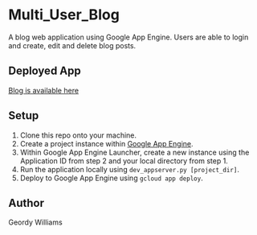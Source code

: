 # Multi_User_Blog
A blog web application using Google App Engine. Users are able to login and create, edit and delete blog posts.

## Deployed App
[Blog is available here](http://geordy-146823.appspot.com)

## Setup
1. Clone this repo onto your machine.
2. Create a project instance within [Google App Engine](http://cloud.google.com/appengine/).
3. Within Google App Engine Launcher, create a new instance using the Application ID from step 2 and your local directory from step 1.
4. Run the application locally using `dev_appserver.py [project_dir]`.
5. Deploy to Google App Engine using `gcloud app deploy`.

## Author
Geordy Williams
